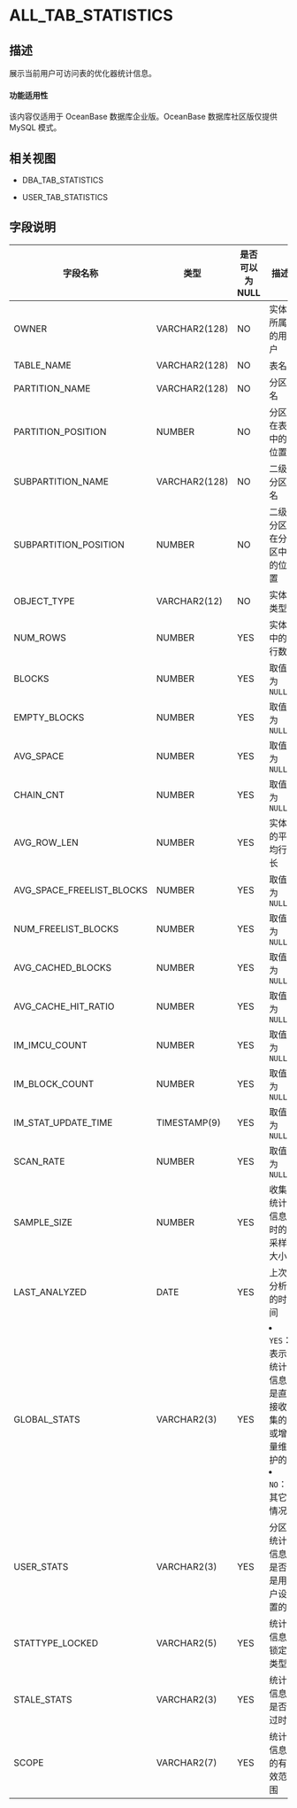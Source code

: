 ALL_TAB_STATISTICS 
=======================================

描述 
--------------------

展示当前用户可访问表的优化器统计信息。

  <main id="notice" >
    <h4>功能适用性</h4>
    <p>该内容仅适用于 OceanBase 数据库企业版。OceanBase 数据库社区版仅提供 MySQL 模式。</p>
  </main>

相关视图 
----------------------

* DBA_TAB_STATISTICS
  

* USER_TAB_STATISTICS
  




字段说明 
----------------------



|           字段名称            |      类型       | **是否可以为 NULL** |                                                               描述                                                               |
|---------------------------|---------------|----------------|--------------------------------------------------------------------------------------------------------------------------------|
| OWNER                     | VARCHAR2(128) | NO             | 实体所属的用户                                                                                                                        |
| TABLE_NAME                | VARCHAR2(128) | NO             | 表名                                                                                                                             |
| PARTITION_NAME            | VARCHAR2(128) | NO             | 分区名                                                                                                                            |
| PARTITION_POSITION        | NUMBER        | NO             | 分区在表中的位置                                                                                                                       |
| SUBPARTITION_NAME         | VARCHAR2(128) | NO             | 二级分区名                                                                                                                          |
| SUBPARTITION_POSITION     | NUMBER        | NO             | 二级分区在分区中的位置                                                                                                                    |
| OBJECT_TYPE               | VARCHAR2(12)  | NO             | 实体类型                                                                                                                           |
| NUM_ROWS                  | NUMBER        | YES            | 实体中的行数                                                                                                                         |
| BLOCKS                    | NUMBER        | YES            | 取值为 `NULL`                                                                                                                     |
| EMPTY_BLOCKS              | NUMBER        | YES            | 取值为 `NULL`                                                                                                                     |
| AVG_SPACE                 | NUMBER        | YES            | 取值为 `NULL`                                                                                                                     |
| CHAIN_CNT                 | NUMBER        | YES            | 取值为 `NULL`                                                                                                                     |
| AVG_ROW_LEN               | NUMBER        | YES            | 实体的平均行长                                                                                                                        |
| AVG_SPACE_FREELIST_BLOCKS | NUMBER        | YES            | 取值为 `NULL`                                                                                                                     |
| NUM_FREELIST_BLOCKS       | NUMBER        | YES            | 取值为 `NULL`                                                                                                                     |
| AVG_CACHED_BLOCKS         | NUMBER        | YES            | 取值为 `NULL`                                                                                                                     |
| AVG_CACHE_HIT_RATIO       | NUMBER        | YES            | 取值为 `NULL`                                                                                                                     |
| IM_IMCU_COUNT             | NUMBER        | YES            | 取值为 `NULL`                                                                                                                     |
| IM_BLOCK_COUNT            | NUMBER        | YES            | 取值为 `NULL`                                                                                                                     |
| IM_STAT_UPDATE_TIME       | TIMESTAMP(9)  | YES            | 取值为 `NULL`                                                                                                                     |
| SCAN_RATE                 | NUMBER        | YES            | 取值为 `NULL`                                                                                                                     |
| SAMPLE_SIZE               | NUMBER        | YES            | 收集统计信息时的采样大小                                                                                                                   |
| LAST_ANALYZED             | DATE          | YES            | 上次分析的时间                                                                                                                        |
| GLOBAL_STATS              | VARCHAR2(3)   | YES            | <li> `YES`：表示统计信息是直接收集的或增量维护的   <li> `NO`：其它情况    |
| USER_STATS                | VARCHAR2(3)   | YES            | 分区统计信息是否是用户设置的                                                                                                                 |
| STATTYPE_LOCKED           | VARCHAR2(5)   | YES            | 统计信息锁定类型                                                                                                                       |
| STALE_STATS               | VARCHAR2(3)   | YES            | 统计信息是否过时                                                                                                                       |
| SCOPE                     | VARCHAR2(7)   | YES            | 统计信息的有效范围                                                                                                                      |


